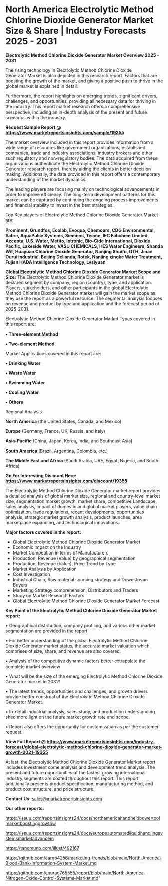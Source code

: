 # North America Electrolytic Method Chlorine Dioxide Generator Market Size & Share | Industry Forecasts 2025 - 2031

<Strong> Electrolytic Method Chlorine Dioxide Generator Market Overview 2025 - 2031</strong>

The rising technology in Electrolytic Method Chlorine Dioxide Generator Market is also depicted in this research report. Factors that are boosting the growth of the market, and giving a positive push to thrive in the global market is explained in detail.

Furthermore, the report highlights on emerging trends, significant drivers, challenges, and opportunities, providing all necessary data for thriving in the industry. This report market research offers a comprehensive perspective, including an in-depth analysis of the present and future scenarios within the industry.

<strong>Request Sample Report @ <a href=https://www.marketreportsinsights.com/sample/19355>https://www.marketreportsinsights.com/sample/19355</a></strong>

The market overview included in this report provides information from a wide range of resources like government organizations, established companies, trade and industry associations, industry brokers and other such regulatory and non-regulatory bodies. The data acquired from these organizations authenticate the Electrolytic Method Chlorine Dioxide Generator research report, thereby aiding the clients in better decision making. Additionally, the data provided in this report offers a contemporary understanding of the market dynamics.

The leading players are focusing mainly on technological advancements in order to improve efficiency. The long-term development patterns for this market can be captured by continuing the ongoing process improvements and financial stability to invest in the best strategies.

Top Key players of Electrolytic Method Chlorine Dioxide Generator Market are:

<strong>Prominent, Grundfos, Ecolab, Evoqua, Chemours, CDG Environmental, Sabre, AquaPulse Systems, Siemens, Tecme, IEC Fabchem Limited, Accepta, U.S. Water, Metito, Iotronic, Bio-Cide International, Dioxide Pacific, Lakeside Water, VASU CHEMICALS, HES Water Engineers, Shanda Wit, Huayuan Chlorine Dioxide Generator, Nanjing Shuifu, OTH, Jinan Ourui industrial, Beijing Delianda, Rotek, Nanjing xingke Water Treatment, Fujian HADA Intelligence Technology, Lvsiyuan</strong>

<strong><b>Global Electrolytic Method Chlorine Dioxide Generator Market Scope and Size:</b></strong>
The Electrolytic Method Chlorine Dioxide Generator market is declared segment by company, region (country), type, and application. Players, stakeholders, and other participants in the global Electrolytic Method Chlorine Dioxide Generator market will gain the market scope as they use the report as a powerful resource. The segmental analysis focuses on revenue and product by type and application and the forecast period of 2025-2031.

Electrolytic Method Chlorine Dioxide Generator Market Types covered in this report are:

<strong>• Three-element Method

• Two-element Method</strong>

Market Applications covered in this report are:

<strong>• Drinking Water

• Waste Water

• Swimming Water

• Cooling Water

• Others</strong> 

Regional Analysis

<strong>North America</strong> (the United States, Canada, and Mexico)

<strong>Europe</strong> (Germany, France, UK, Russia, and Italy)

<strong>Asia-Pacific</strong> (China, Japan, Korea, India, and Southeast Asia)

<strong>South America</strong> (Brazil, Argentina, Colombia, etc.)

<strong>The Middle East and Africa</strong> (Saudi Arabia, UAE, Egypt, Nigeria, and South Africa)

<strong>Go For Interesting Discount Here: <a href=https://www.marketreportsinsights.com/discount/19355>https://www.marketreportsinsights.com/discount/19355</a></strong>

The Electrolytic Method Chlorine Dioxide Generator market report provides a detailed analysis of global market size, regional and country-level market size, segmentation market growth, market share, competitive Landscape, sales analysis, impact of domestic and global market players, value chain optimization, trade regulations, recent developments, opportunities analysis, strategic market growth analysis, product launches, area marketplace expanding, and technological innovations.

<strong><b>Major factors covered in the report:</b></strong>
<ul>
  <li>Global Electrolytic Method Chlorine Dioxide Generator Market </li>
  <li>Economic Impact on the Industry</li>
  <li>Market Competition in terms of Manufacturers</li>
  <li>Production, Revenue (Value) by geographical segmentation</li>
  <li>Production, Revenue (Value), Price Trend by Type</li>
  <li>Market Analysis by Application</li>
  <li>Cost Investigation</li>
  <li>Industrial Chain, Raw material sourcing strategy and Downstream Buyers</li>
  <li>Marketing Strategy comprehension, Distributors and Traders</li>
  <li>Study on Market Research Factors</li>
  <li>Global Electrolytic Method Chlorine Dioxide Generator Market Forecast</li>
</ul>

<strong><b>Key Point of the Electrolytic Method Chlorine Dioxide Generator Market report:</b></strong>

• Geographical distribution, company profiling, and various other market segmentation are provided in the report.

• For better understanding of the global Electrolytic Method Chlorine Dioxide Generator market status, the accurate market valuation which comprises of size, share, and revenue are also covered.

• Analysis of the competitive dynamic factors better extrapolate the complete market overview

• What will be the size of the emerging Electrolytic Method Chlorine Dioxide Generator market in 2031?

• The latest trends, opportunities and challenges, and growth drivers provide better construal of the Electrolytic Method Chlorine Dioxide Generator Market.

• In-detail industrial analysis, sales study, and production understanding shed more light on the future market growth rate and scope.

• Report also offers the opportunity for customization as per the customer request.

<strong><b>View Full Report @ <a href=https://www.marketreportsinsights.com/industry-forecast/global-electrolytic-method-chlorine-dioxide-generator-market-growth-2021-19355>https://www.marketreportsinsights.com/industry-forecast/global-electrolytic-method-chlorine-dioxide-generator-market-growth-2021-19355</a></b></strong>


At last, the Electrolytic Method Chlorine Dioxide Generator Market report includes investment come analysis and development trend analysis. The present and future opportunities of the fastest growing international industry segments are coated throughout this report. This report additionally presents product specification, manufacturing method, and product cost structure, and price structure.

<strong>Contact Us:</strong>
sales@marketreportsinsights.com

<strong>Our other reports:</strong>

<a href=https://issuu.com/reportsinsights24/docs/northamericahandheldpowertoolmarketboostinggrowthw>https://issuu.com/reportsinsights24/docs/northamericahandheldpowertoolmarketboostinggrowthw</a>

<a href=https://issuu.com/reportsinsights24/docs/europeautomatedliquidhandlingsystemsmarketadvancem>https://issuu.com/reportsinsights24/docs/europeautomatedliquidhandlingsystemsmarketadvancem</a>

<a href=https://tanomuno.com/illust/492167>https://tanomuno.com/illust/492167</a>

<a href=https://github.com/cargo4256/marketing-trends/blob/main/North-America-Blood-Bank-Information-System-Market.md>https://github.com/cargo4256/marketing-trends/blob/main/North-America-Blood-Bank-Information-System-Market.md</a>

<a href=https://github.com/anurag765555/report/blob/main/North-America-Nitrogen-Oxide-Control-Systems-Market.md>https://github.com/anurag765555/report/blob/main/North-America-Nitrogen-Oxide-Control-Systems-Market.md</a>"
